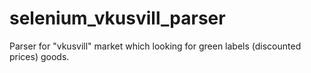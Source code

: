 # selenium_vkusvill_parser
Parser for "vkusvill" market which looking for green labels (discounted prices) goods. 
